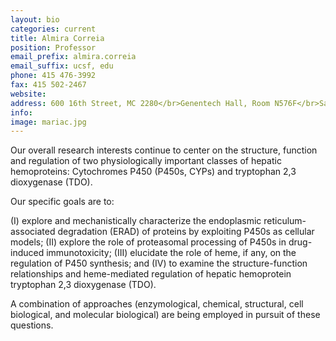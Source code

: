 ```yaml
---
layout: bio
categories: current
title: Almira Correia
position: Professor
email_prefix: almira.correia
email_suffix: ucsf, edu
phone: 415 476-3992
fax: 415 502-2467
website:
address: 600 16th Street, MC 2280</br>Genentech Hall, Room N576F</br>San Francisco, CA 94158-2280</br>
info:
image: mariac.jpg
---
```


Our overall research interests continue to center on the structure, function and regulation of two physiologically important classes of hepatic hemoproteins: Cytochromes P450 (P450s, CYPs) and tryptophan 2,3 dioxygenase (TDO).

Our specific goals are to:

(I) explore and mechanistically characterize the endoplasmic reticulum-associated degradation (ERAD) of proteins by exploiting P450s as cellular models;
(II) explore the role of proteasomal processing of P450s in drug-induced immunotoxicity;
(III) elucidate the role of heme, if any, on the regulation of P450 synthesis; and
(IV) to examine the structure-function relationships and heme-mediated regulation of hepatic hemoprotein tryptophan 2,3 dioxygenase (TDO).

A combination of approaches (enzymological, chemical, structural, cell biological, and molecular biological) are being employed in pursuit of these questions.

